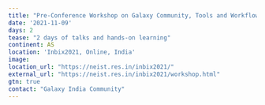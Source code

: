 ```yaml
---
title: "Pre-Conference Workshop on Galaxy Community, Tools and Workflows for Cheminformatics and NGS Data" 
date: '2021-11-09'
days: 2
tease: "2 days of talks and hands-on learning"
continent: AS
location: 'Inbix2021, Online, India'
image: 
location_url: "https://neist.res.in/inbix2021/"
external_url: "https://neist.res.in/inbix2021/workshop.html"
gtn: true
contact: "Galaxy India Community"
---
```

